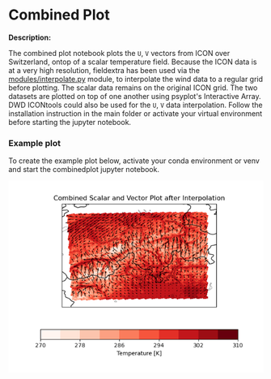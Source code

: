 # Combined Plot

**Description:**

The combined plot notebook plots the `U`, `V` vectors from ICON over Switzerland, ontop of a scalar temperature field. Because the ICON data is at a very high resolution, fieldextra has been used via the [modules/interpolate.py](/modules/interpolate.py) module, to interpolate the wind data to a regular grid before plotting. The scalar data remains on the original ICON grid. The two datasets are plotted on top of one another using psyplot's Interactive Array. DWD ICONtools could also be used for the `U`, `V` data interpolation. Follow the installation instruction in the main folder or activate your virtual environment before starting the jupyter notebook.

### Example plot 

To create the example plot below, activate your conda environment or venv and start the combinedplot jupyter notebook.
    
<p align="center">
<img src=combined_plot.png width="550"/>
</p>

